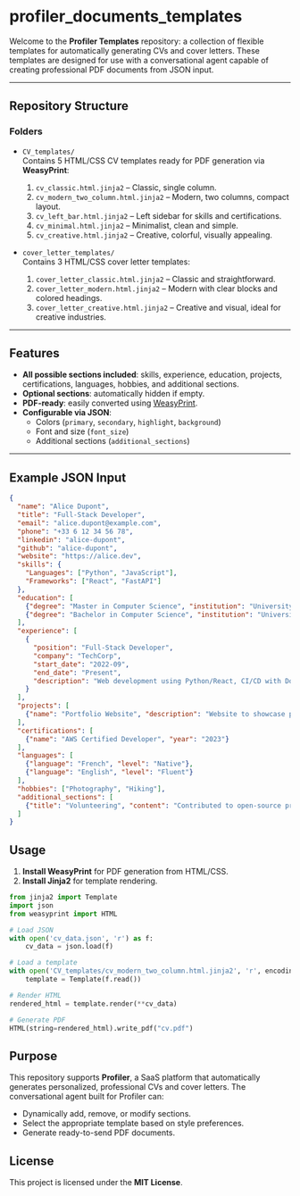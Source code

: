 # profiler_documents_templates

Welcome to the **Profiler Templates** repository: a collection of flexible templates for automatically generating CVs and cover letters. These templates are designed for use with a conversational agent capable of creating professional PDF documents from JSON input.

---

## Repository Structure

### Folders

- `CV_templates/`  
  Contains 5 HTML/CSS CV templates ready for PDF generation via **WeasyPrint**:  
  1. `cv_classic.html.jinja2` – Classic, single column.  
  2. `cv_modern_two_column.html.jinja2` – Modern, two columns, compact layout.  
  3. `cv_left_bar.html.jinja2` – Left sidebar for skills and certifications.  
  4. `cv_minimal.html.jinja2` – Minimalist, clean and simple.  
  5. `cv_creative.html.jinja2` – Creative, colorful, visually appealing.

- `cover_letter_templates/`  
  Contains 3 HTML/CSS cover letter templates:  
  1. `cover_letter_classic.html.jinja2` – Classic and straightforward.  
  2. `cover_letter_modern.html.jinja2` – Modern with clear blocks and colored headings.  
  3. `cover_letter_creative.html.jinja2` – Creative and visual, ideal for creative industries.

---

## Features

- **All possible sections included**: skills, experience, education, projects, certifications, languages, hobbies, and additional sections.  
- **Optional sections**: automatically hidden if empty.  
- **PDF-ready**: easily converted using [WeasyPrint](https://weasyprint.org/).  
- **Configurable via JSON**:  
  - Colors (`primary`, `secondary`, `highlight`, `background`)  
  - Font and size (`font_size`)  
  - Additional sections (`additional_sections`)  

---

## Example JSON Input

```json
{
  "name": "Alice Dupont",
  "title": "Full-Stack Developer",
  "email": "alice.dupont@example.com",
  "phone": "+33 6 12 34 56 78",
  "linkedin": "alice-dupont",
  "github": "alice-dupont",
  "website": "https://alice.dev",
  "skills": {
    "Languages": ["Python", "JavaScript"],
    "Frameworks": ["React", "FastAPI"]
  },
  "education": [
    {"degree": "Master in Computer Science", "institution": "University of Paris", "year": "2022"},
    {"degree": "Bachelor in Computer Science", "institution": "University of Lyon", "year": "2020"}
  ],
  "experience": [
    {
      "position": "Full-Stack Developer",
      "company": "TechCorp",
      "start_date": "2022-09",
      "end_date": "Present",
      "description": "Web development using Python/React, CI/CD with Docker."
    }
  ],
  "projects": [
    {"name": "Portfolio Website", "description": "Website to showcase projects and skills."}
  ],
  "certifications": [
    {"name": "AWS Certified Developer", "year": "2023"}
  ],
  "languages": [
    {"language": "French", "level": "Native"},
    {"language": "English", "level": "Fluent"}
  ],
  "hobbies": ["Photography", "Hiking"],
  "additional_sections": [
    {"title": "Volunteering", "content": "Contributed to open-source projects and hackathons."}
  ]
}

```

## Usage

1. **Install WeasyPrint** for PDF generation from HTML/CSS.  
2. **Install Jinja2** for template rendering.  

```python
from jinja2 import Template
import json
from weasyprint import HTML

# Load JSON
with open('cv_data.json', 'r') as f:
    cv_data = json.load(f)

# Load a template
with open('CV_templates/cv_modern_two_column.html.jinja2', 'r', encoding='utf-8') as f:
    template = Template(f.read())

# Render HTML
rendered_html = template.render(**cv_data)

# Generate PDF
HTML(string=rendered_html).write_pdf("cv.pdf")

```

## Purpose

This repository supports **Profiler**, a SaaS platform that automatically generates personalized, professional CVs and cover letters. The conversational agent built for Profiler can:  

- Dynamically add, remove, or modify sections.  
- Select the appropriate template based on style preferences.  
- Generate ready-to-send PDF documents.  

## License

This project is licensed under the **MIT License**.
